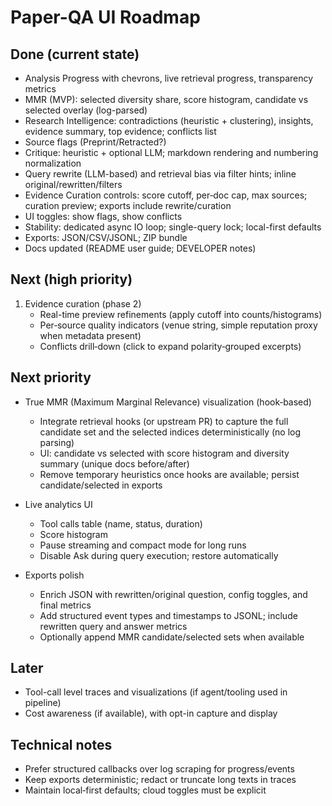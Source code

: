 # Paper-QA UI Roadmap

## Done (current state)
- Analysis Progress with chevrons, live retrieval progress, transparency metrics
- MMR (MVP): selected diversity share, score histogram, candidate vs selected overlay (log-parsed)
- Research Intelligence: contradictions (heuristic + clustering), insights, evidence summary, top evidence; conflicts list
- Source flags (Preprint/Retracted?)
- Critique: heuristic + optional LLM; markdown rendering and numbering normalization
- Query rewrite (LLM-based) and retrieval bias via filter hints; inline original/rewritten/filters
- Evidence Curation controls: score cutoff, per‑doc cap, max sources; curation preview; exports include rewrite/curation
- UI toggles: show flags, show conflicts
- Stability: dedicated async IO loop; single-query lock; local-first defaults
- Exports: JSON/CSV/JSONL; ZIP bundle
- Docs updated (README user guide; DEVELOPER notes)

## Next (high priority)
1) Evidence curation (phase 2)
   - Real-time preview refinements (apply cutoff into counts/histograms)
   - Per‑source quality indicators (venue string, simple reputation proxy when metadata present)
   - Conflicts drill‑down (click to expand polarity‑grouped excerpts)

## Next priority
- True MMR (Maximum Marginal Relevance) visualization (hook‑based)
  - Integrate retrieval hooks (or upstream PR) to capture the full candidate set and the selected indices deterministically (no log parsing)
  - UI: candidate vs selected with score histogram and diversity summary (unique docs before/after)
  - Remove temporary heuristics once hooks are available; persist candidate/selected in exports

- Live analytics UI
  - Tool calls table (name, status, duration)
  - Score histogram
  - Pause streaming and compact mode for long runs
  - Disable Ask during query execution; restore automatically

- Exports polish
  - Enrich JSON with rewritten/original question, config toggles, and final metrics
  - Add structured event types and timestamps to JSONL; include rewritten query and answer metrics
  - Optionally append MMR candidate/selected sets when available

## Later
- Tool-call level traces and visualizations (if agent/tooling used in pipeline)
- Cost awareness (if available), with opt-in capture and display

## Technical notes
- Prefer structured callbacks over log scraping for progress/events
- Keep exports deterministic; redact or truncate long texts in traces
- Maintain local‑first defaults; cloud toggles must be explicit
